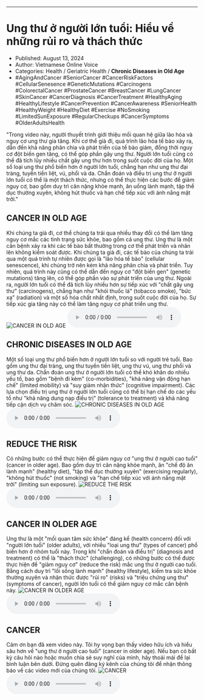 
---

# Ung thư ở người lớn tuổi: Hiểu về những rủi ro và thách thức

- Published: August 13, 2024
- Author: Vietnamese Online Voice
- Categories: Health / Geriatric Health / **Chronic Diseases in Old Age**
- #AgingAndCancer #SeniorCancer #CancerRiskFactors #CellularSenesence #GeneticMutations #Carcinogens #ColorectalCancer #ProstateCancer #BreastCancer #LungCancer #SkinCancer #CancerDiagnosis #CancerTreatment #HealthyAging #HealthyLifestyle #CancerPrevention #CancerAwareness #SeniorHealth #HealthyWeight #HealthyDiet #Exercise #NoSmoking #LimitedSunExposure #RegularCheckups #CancerSymptoms #OlderAdultsHealth

"Trong video này, người thuyết trình giới thiệu mối quan hệ giữa lão hóa và nguy cơ ung thư gia tăng. Khi cơ thể già đi, quá trình lão hóa tế bào xảy ra, dẫn đến khả năng phân chia và phát triển của tế bào giảm, đồng thời nguy cơ đột biến gen tăng, có thể góp phần gây ung thư. Người lớn tuổi cũng có thể đã tích lũy nhiều chất gây ung thư hơn trong suốt cuộc đời của họ. Một số loại ung thư phổ biến hơn ở người lớn tuổi, chẳng hạn như ung thư đại tràng, tuyến tiền liệt, vú, phổi và da. Chẩn đoán và điều trị ung thư ở người lớn tuổi có thể là một thách thức, nhưng có thể thực hiện các bước để giảm nguy cơ, bao gồm duy trì cân nặng khỏe mạnh, ăn uống lành mạnh, tập thể dục thường xuyên, không hút thuốc và hạn chế tiếp xúc với ánh nắng mặt trời."


## CANCER IN OLD AGE

Khi chúng ta già đi, cơ thể chúng ta trải qua nhiều thay đổi có thể làm tăng nguy cơ mắc các tình trạng sức khỏe, bao gồm cả ung thư. Ung thư là một căn bệnh xảy ra khi các tế bào bất thường trong cơ thể phát triển và nhân lên không kiểm soát được. Khi chúng ta già đi, các tế bào của chúng ta trải qua một quá trình tự nhiên được gọi là "lão hóa tế bào" (cellular senescence), khi chúng trở nên kém khả năng phân chia và phát triển. Tuy nhiên, quá trình này cũng có thể dẫn đến nguy cơ "đột biến gen" (genetic mutations) tăng lên, có thể góp phần vào sự phát triển của ung thư. Ngoài ra, người lớn tuổi có thể đã tích lũy nhiều hơn sự tiếp xúc với "chất gây ung thư" (carcinogens), chẳng hạn như "khói thuốc lá" (tobacco smoke), "bức xạ" (radiation) và một số hóa chất nhất định, trong suốt cuộc đời của họ. Sự tiếp xúc gia tăng này có thể làm tăng nguy cơ phát triển ung thư.
![CANCER IN OLD AGE](https://http-archiver-apis-production-80.schnworks.com/storage/images/transitions/2024-08-13/transition-30137832178-Montserrat-Medium-7B1FA2.jpg)
<audio controls>
    <source src="https://http-archiver-apis-production-80.schnworks.com/storage/storage/audio/file-33696204430.mp3" type="audio/mpeg">
</audio>



## CHRONIC DISEASES IN OLD AGE

Một số loại ung thư phổ biến hơn ở người lớn tuổi so với người trẻ tuổi. Bao gồm ung thư đại tràng, ung thư tuyến tiền liệt, ung thư vú, ung thư phổi và ung thư da. Chẩn đoán ung thư ở người lớn tuổi có thể khó khăn do nhiều yếu tố, bao gồm "bệnh đi kèm" (co-morbidities), "khả năng vận động hạn chế" (limited mobility) và "suy giảm nhận thức" (cognitive impairment). Các lựa chọn điều trị ung thư ở người lớn tuổi cũng có thể bị hạn chế do các yếu tố như "khả năng dung nạp điều trị" (tolerance to treatment) và khả năng tiếp cận dịch vụ chăm sóc.
![CHRONIC DISEASES IN OLD AGE](https://http-archiver-apis-production-80.schnworks.com/storage/images/transitions/2024-08-13/transition--26920951301-Montserrat-Regular-1A237E.jpg)
<audio controls>
    <source src="https://http-archiver-apis-production-80.schnworks.com/storage/storage/audio/file-13968132320.mp3" type="audio/mpeg">
</audio>



## REDUCE THE RISK

Có những bước có thể thực hiện để giảm nguy cơ "ung thư ở người cao tuổi" (cancer in older age). Bao gồm duy trì cân nặng khỏe mạnh, ăn "chế độ ăn lành mạnh" (healthy diet), "tập thể dục thường xuyên" (exercising regularly), "không hút thuốc" (not smoking) và "hạn chế tiếp xúc với ánh nắng mặt trời" (limiting sun exposure).
![REDUCE THE RISK](https://http-archiver-apis-production-80.schnworks.com/storage/images/transitions/2024-08-13/transition-8225876673-Montserrat-Thin-4A148C.jpg)
<audio controls>
    <source src="https://http-archiver-apis-production-80.schnworks.com/storage/storage/audio/file-1579583862.mp3" type="audio/mpeg">
</audio>



## CANCER IN OLDER AGE

Ung thư là một "mối quan tâm sức khỏe" đáng kể (health concern) đối với "người lớn tuổi" (older adults), với nhiều "loại ung thư" (types of cancer) phổ biến hơn ở nhóm tuổi này. Trong khi "chẩn đoán và điều trị" (diagnosis and treatment) có thể là "thách thức" (challenging), có những bước có thể được thực hiện để "giảm nguy cơ" (reduce the risk) mắc ung thư ở người cao tuổi. Bằng cách duy trì "lối sống lành mạnh" (healthy lifestyle), kiểm tra sức khỏe thường xuyên và nhận thức được "rủi ro" (risks) và "triệu chứng ung thư" (symptoms of cancer), người lớn tuổi có thể giảm nguy cơ mắc căn bệnh này.
![CANCER IN OLDER AGE](https://http-archiver-apis-production-80.schnworks.com/storage/images/transitions/2024-08-13/transition-5443877780-Montserrat-SemiBold-9C27B0.jpg)
<audio controls>
    <source src="https://http-archiver-apis-production-80.schnworks.com/storage/storage/audio/file-253316633.mp3" type="audio/mpeg">
</audio>



## CANCER

Cảm ơn bạn đã xem video này. Tôi hy vọng bạn thấy video hữu ích và hiểu sâu hơn về "ung thư ở người cao tuổi" (cancer in older age). Nếu bạn có bất kỳ câu hỏi nào hoặc muốn chia sẻ suy nghĩ của mình, hãy thoải mái để lại bình luận bên dưới. Đừng quên đăng ký kênh của chúng tôi để nhận thông báo về các video mới của chúng tôi.
![CANCER](https://http-archiver-apis-production-80.schnworks.com/storage/images/transitions/2024-08-13/transition-1773196875-Montserrat-Medium-512DA8.jpg)
<audio controls>
    <source src="https://http-archiver-apis-production-80.schnworks.com/storage/storage/audio/file-28145943388.mp3" type="audio/mpeg">
</audio>

